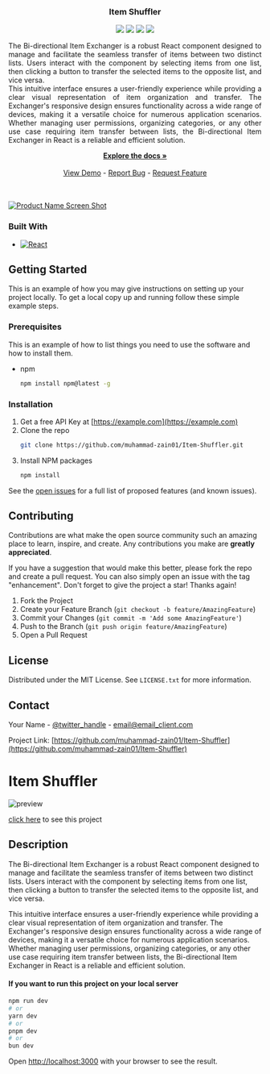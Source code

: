 <br />
<div align="center">

<h3 align="center">Item Shuffler</h3>
<div>
    <a href="https://github.com/muhammad-zain01/Item-Shuffler/graphs/contributors"><img src="https://img.shields.io/github/contributors/muhammad-zain01/Item-Shuffler.svg?style=for-the-badge" /></a>
    <a href="https://github.com/muhammad-zain01/Item-Shuffler/network/members"><img src="https://img.shields.io/github/forks/muhammad-zain01/Item-Shuffler.svg?style=for-the-badge" /></a>
    <a href="https://github.com/muhammad-zain01/Item-Shuffler/stargazers"><img src="https://img.shields.io/github/stars/muhammad-zain01/Item-Shuffler.svg?style=for-the-badge" /></a>
    <a href="https://github.com/muhammad-zain01/Item-Shuffler/issues"><img src="https://img.shields.io/github/issues/muhammad-zain01/Item-Shuffler.svg?style=for-the-badge" /></a>
</div>

  <p align="center" style="text-align: justify;">
   The Bi-directional Item Exchanger is a robust React component designed to manage and facilitate the seamless transfer of items between two distinct lists. Users interact with the component by selecting items from one list, then clicking a button to transfer the selected items to the opposite list, and vice versa.
<br />
This intuitive interface ensures a user-friendly experience while providing a clear visual representation of item organization and transfer. The Exchanger's responsive design ensures functionality across a wide range of devices, making it a versatile choice for numerous application scenarios. Whether managing user permissions, organizing categories, or any other use case requiring item transfer between lists, the Bi-directional Item Exchanger in React is a reliable and efficient solution.
  </p>
    <a href="https://github.com/muhammad-zain01/Item-Shuffler"><strong>Explore the docs »</strong></a>
    <br />
    <br />
    <a href="https://muhammad-zain01.github.io/Item-Shuffler/">View Demo</a>
    -
    <a href="https://github.com/muhammad-zain01/Item-Shuffler/issues">Report Bug</a>
    -
    <a href="https://github.com/muhammad-zain01/Item-Shuffler/issues">Request Feature</a>
    <br />
    <br />
    <br />
</div>


[![Product Name Screen Shot][product-screenshot]](https://example.com)

### Built With

<!-- * [![Next][Next.js]][Next-url] -->
* [![React][React.js]][React-url]
<!-- * [![Vue][Vue.js]][Vue-url] -->
<!-- * [![Angular][Angular.io]][Angular-url] -->
<!-- * [![Svelte][Svelte.dev]][Svelte-url] -->
<!-- * [![Laravel][Laravel.com]][Laravel-url] -->
<!-- * [![Bootstrap][Bootstrap.com]][Bootstrap-url] -->
<!-- * [![JQuery][JQuery.com]][JQuery-url] -->

## Getting Started

This is an example of how you may give instructions on setting up your project locally.
To get a local copy up and running follow these simple example steps.

### Prerequisites

This is an example of how to list things you need to use the software and how to install them.
* npm
  ```sh
  npm install npm@latest -g
  ```

### Installation

1. Get a free API Key at [https://example.com](https://example.com)
2. Clone the repo
   ```sh
   git clone https://github.com/muhammad-zain01/Item-Shuffler.git
   ```
3. Install NPM packages
   ```sh
   npm install
   ```
<!-- 4. Enter your API in `config.js`
   ```js
   const API_KEY = 'ENTER YOUR API';
   ``` -->
See the [open issues](https://github.com/muhammad-zain01/Item-Shuffler/issues) for a full list of proposed features (and known issues).




<!-- CONTRIBUTING -->
## Contributing

Contributions are what make the open source community such an amazing place to learn, inspire, and create. Any contributions you make are **greatly appreciated**.

If you have a suggestion that would make this better, please fork the repo and create a pull request. You can also simply open an issue with the tag "enhancement".
Don't forget to give the project a star! Thanks again!

1. Fork the Project
2. Create your Feature Branch (`git checkout -b feature/AmazingFeature`)
3. Commit your Changes (`git commit -m 'Add some AmazingFeature'`)
4. Push to the Branch (`git push origin feature/AmazingFeature`)
5. Open a Pull Request




<!-- LICENSE -->
## License

Distributed under the MIT License. See `LICENSE.txt` for more information.




<!-- CONTACT -->
## Contact

Your Name - [@twitter_handle](https://twitter.com/twitter_handle) - email@email_client.com

Project Link: [https://github.com/muhammad-zain01/Item-Shuffler](https://github.com/muhammad-zain01/Item-Shuffler)


[contributors-shield]: https://img.shields.io/github/contributors/muhammad-zain01/Item-Shuffler.svg?style=for-the-badge
[contributors-url]: https://github.com/muhammad-zain01/Item-Shuffler/graphs/contributors
[forks-shield]: https://img.shields.io/github/forks/muhammad-zain01/Item-Shuffler.svg?style=for-the-badge
[forks-url]: https://github.com/muhammad-zain01/Item-Shuffler/network/members
[stars-shield]: https://img.shields.io/github/stars/muhammad-zain01/Item-Shuffler.svg?style=for-the-badge
[stars-url]: https://github.com/muhammad-zain01/Item-Shuffler/stargazers
[issues-shield]: https://img.shields.io/github/issues/muhammad-zain01/Item-Shuffler.svg?style=for-the-badge
[issues-url]: https://github.com/muhammad-zain01/Item-Shuffler/issues
[license-shield]: https://img.shields.io/github/license/muhammad-zain01/Item-Shuffler.svg?style=for-the-badge
[license-url]: https://github.com/muhammad-zain01/Item-Shuffler/blob/master/LICENSE.txt
[linkedin-shield]: https://img.shields.io/badge/-LinkedIn-black.svg?style=for-the-badge&logo=linkedin&colorB=555
[linkedin-url]: https://linkedin.com/in/linkedin_username
[product-screenshot]: https://raw.githubusercontent.com/Muhammad-Zain01/Item-Shuffler/main/preview.png
[Next.js]: https://img.shields.io/badge/next.js-000000?style=for-the-badge&logo=nextdotjs&logoColor=white
[Next-url]: https://nextjs.org/
[React.js]: https://img.shields.io/badge/React-4A4A55?style=for-the-badge&logo=react&logoColor=white
[React-url]: https://reactjs.org/
[Vue.js]: https://img.shields.io/badge/Vue.js-35495E?style=for-the-badge&logo=vuedotjs&logoColor=4FC08D
[Vue-url]: https://vuejs.org/
[Angular.io]: https://img.shields.io/badge/Angular-DD0031?style=for-the-badge&logo=angular&logoColor=white
[Angular-url]: https://angular.io/
[Svelte.dev]: https://img.shields.io/badge/Svelte-4A4A55?style=for-the-badge&logo=svelte&logoColor=FF3E00
[Svelte-url]: https://svelte.dev/
[Laravel.com]: https://img.shields.io/badge/Laravel-FF2D20?style=for-the-badge&logo=laravel&logoColor=white
[Laravel-url]: https://laravel.com
[Bootstrap.com]: https://img.shields.io/badge/Bootstrap-563D7C?style=for-the-badge&logo=bootstrap&logoColor=white
[Bootstrap-url]: https://getbootstrap.com
[JQuery.com]: https://img.shields.io/badge/jQuery-0769AD?style=for-the-badge&logo=jquery&logoColor=white
[JQuery-url]: https://jquery.com 



# Item Shuffler


![preview](https://raw.githubusercontent.com/Muhammad-Zain01/Item-Shuffler/main/preview.png)

[click here](https://muhammad-zain01.github.io/Item-Shuffler/) to see this project

## Description

The Bi-directional Item Exchanger is a robust React component designed to manage and facilitate the seamless transfer of items between two distinct lists. Users interact with the component by selecting items from one list, then clicking a button to transfer the selected items to the opposite list, and vice versa.

This intuitive interface ensures a user-friendly experience while providing a clear visual representation of item organization and transfer. The Exchanger's responsive design ensures functionality across a wide range of devices, making it a versatile choice for numerous application scenarios. Whether managing user permissions, organizing categories, or any other use case requiring item transfer between lists, the Bi-directional Item Exchanger in React is a reliable and efficient solution.

#### If you want to run this project on your local server

```bash
npm run dev
# or
yarn dev
# or
pnpm dev
# or
bun dev
```

Open [http://localhost:3000](http://localhost:3000) with your browser to see the result.
